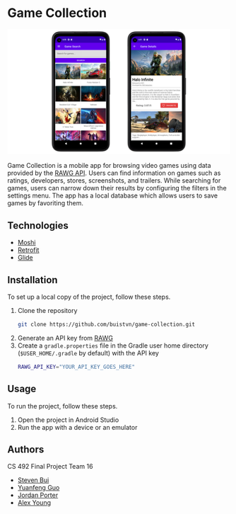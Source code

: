 <!-- PROJECT -->
# Game Collection

![Project Screenshot][project-screenshot]

Game Collection is a mobile app for browsing video games using data provided by the [RAWG API](https://rawg.io/apidocs). Users can find information on games such as ratings, developers, stores, screenshots, and trailers. While searching for games, users can narrow down their results by configuring the filters in the settings menu. The app has a local database which allows users to save games by favoriting them.



<!-- TECHNOLOGIES -->
## Technologies

* [Moshi](https://square.github.io/moshi/1.x/moshi/)
* [Retrofit](https://square.github.io/retrofit/)
* [Glide](https://bumptech.github.io/glide/)



<!-- INSTALLATION -->
## Installation

To set up a local copy of the project, follow these steps.

1. Clone the repository
   ```sh
   git clone https://github.com/buistvn/game-collection.git
   ```
2. Generate an API key from [RAWG](https://rawg.io/apidocs)
3. Create a `gradle.properties` file in the Gradle user home directory (`$USER_HOME/.gradle` by default) with the API key
   ```sh
   RAWG_API_KEY="YOUR_API_KEY_GOES_HERE"
   ```



<!-- USAGE -->
## Usage

To run the project, follow these steps.

1. Open the project in Android Studio
2. Run the app with a device or an emulator



<!-- AUTHORS -->
## Authors

CS 492 Final Project Team 16

* [Steven Bui](https://github.com/buistvn)
* [Yuanfeng Guo](https://github.com/gyfgumeng)
* [Jordan Porter](https://github.com/4berry1)
* [Alex Young](https://github.com/axyoung)



<!-- LINKS & IMAGES -->
[project-screenshot]: /docs/game-collection.png
